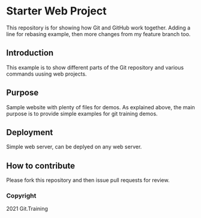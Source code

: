 # Starter Web Project

This repository is for showing how Git and GitHub work together.
Adding a line for rebasing example, then more changes from my feature branch too.

## Introduction

This example is to show different parts of the Git repository and various commands uusing web projects.

## Purpose

Sample website with plenty of files for demos. As explained above, the main purpose is to provide simple examples for git training demos.

## Deployment

Simple web server, can be deplyed on any web server.

## How to contribute

Please fork this repository and then issue pull requests for review.

### Copyright

2021 Git.Training
